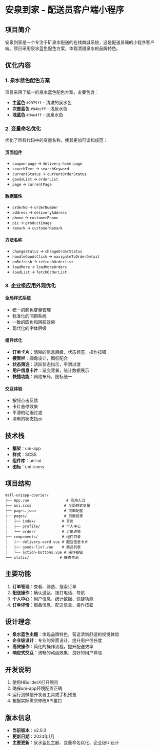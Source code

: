 # 安泉到家 - 配送员客户端小程序

## 项目简介

安泉到家是一个专注于矿泉水配送的在线商城系统，这是配送员端的小程序客户端。项目采用泉水蓝色配色方案，体现清甜泉水的品牌特色。

## 优化内容

### 1. 泉水蓝色配色方案

项目采用了统一的泉水蓝色配色方案，主要包含：

- **主蓝色** `#2979ff` - 清澈的泉水色
- **次要蓝色** `#94bcff` - 浅泉水色  
- **浅蓝色** `#d4e4ff` - 淡泉水色

### 2. 变量命名优化

优化了所有代码中的变量名称，使其更加可读和规范：

#### 页面组件
- `coupon-page` → `delivery-home-page`
- `searchText` → `searchKeyword`
- `currentStatus` → `currentOrderStatus`
- `goodsList` → `orderList`
- `page` → `currentPage`

#### 数据属性
- `orderNo` → `orderNumber`
- `address` → `deliveryAddress`
- `phone` → `customerPhone`
- `pic` → `productImage`
- `remark` → `customerRemark`

#### 方法名称
- `changeStatus` → `changeOrderStatus`
- `handleGoodsClick` → `navigateToOrderDetail`
- `onRefresh` → `refreshOrderList`
- `loadMore` → `loadMoreOrders`
- `loadList` → `fetchOrderList`

### 3. 企业级应用外观优化

#### 全局样式系统
- 统一的颜色变量管理
- 标准化的间距系统
- 一致的圆角和阴影效果
- 现代化的字体层级

#### 组件优化
- **订单卡片**：清晰的信息层级，状态标签，操作按钮
- **搜索栏**：圆角设计，图标配合
- **状态筛选**：活跃状态指示，平滑过渡
- **用户信息卡片**：渐变背景，统计数据展示
- **快捷功能**：网格布局，图标统一

#### 交互体验
- 按钮点击反馈
- 卡片悬停效果
- 平滑的动画过渡
- 清晰的状态指示

## 技术栈

- **框架**：uni-app
- **样式**：SCSS
- **组件库**：uni-ui
- **图标**：uni-icons

## 项目结构

```
mall-uniapp-courier/
├── App.vue                 # 应用入口
├── uni.scss               # 全局样式变量
├── pages.json             # 页面配置
├── pages/                 # 页面目录
│   ├── index/            # 首页
│   ├── profile/          # 个人中心
│   └── order/            # 订单详情
├── components/           # 组件目录
│   ├── delivery-card.vue # 配送信息卡片
│   ├── goods-list.vue    # 商品列表
│   └── action-buttons.vue # 操作按钮
└── static/              # 静态资源
```

## 主要功能

1. **订单管理**：查看、筛选、搜索订单
2. **配送操作**：确认送达、拨打电话、导航
3. **个人中心**：用户信息、统计数据、快捷功能
4. **订单详情**：商品信息、配送信息、操作按钮

## 设计理念

- **泉水蓝色主题**：体现品牌特色，营造清新舒适的视觉体验
- **企业级设计**：专业的界面设计，提升用户信任度
- **高效操作**：简化的操作流程，提升配送效率
- **响应式交互**：流畅的动画效果，良好的用户体验

## 开发说明

1. 使用HBuilderX打开项目
2. 确保uni-app环境配置正确
3. 运行到微信开发者工具或手机预览
4. 根据实际需求修改API接口

## 版本信息

- **当前版本**：v2.0.0
- **更新日期**：2024年1月
- **主要更新**：泉水蓝色主题、变量命名优化、企业级UI设计